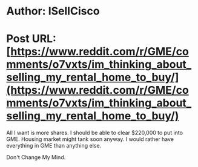 # Author: ISellCisco
# Post URL: [https://www.reddit.com/r/GME/comments/o7vxts/im_thinking_about_selling_my_rental_home_to_buy/](https://www.reddit.com/r/GME/comments/o7vxts/im_thinking_about_selling_my_rental_home_to_buy/)


All I want is more shares. I should be able to clear $220,000 to put into GME.  Housing market might tank soon anyway. I would rather have everything in GME than anything else.   

Don't Change My Mind.